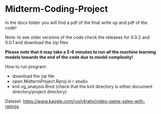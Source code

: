 # Midterm-Coding-Project

In the docs folder you will find a pdf of the final write up and pdf of the code!

Note: to see older versions of the code check the releases for 0.0.2 and 0.0.1 and download the zip files

**Please note that it may take a 5-6 minutes to run all the machine learning models towards the end of the code due to model complexity!**

How to run program: 
- download the zip file 
- open MidtermProject.Rproj in r studio 
- knit vg_analysis.Rmd (check that the knit directory is either document directory/project directory)

Dataset: https://www.kaggle.com/rush4ratio/video-game-sales-with-ratings
